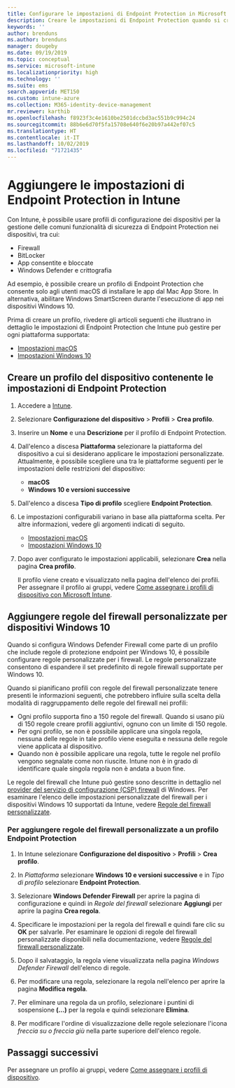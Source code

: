 ```yaml
---
title: Configurare le impostazioni di Endpoint Protection in Microsoft Intune - Azure | Microsoft Docs
description: Creare le impostazioni di Endpoint Protection quando si crea un profilo del dispositivo macOS o Windows 10 in Microsoft Intune.
keywords: ''
author: brenduns
ms.author: brenduns
manager: dougeby
ms.date: 09/19/2019
ms.topic: conceptual
ms.service: microsoft-intune
ms.localizationpriority: high
ms.technology: ''
ms.suite: ems
search.appverid: MET150
ms.custom: intune-azure
ms.collection: M365-identity-device-management
mr.reviewer: karthib
ms.openlocfilehash: f8923f3c4e1610be2501dccbd3ac551b9c994c24
ms.sourcegitcommit: 88b6e6d70f5fa15708e640f6e20b97a442ef07c5
ms.translationtype: HT
ms.contentlocale: it-IT
ms.lasthandoff: 10/02/2019
ms.locfileid: "71721435"
---
```

# <a name="add-endpoint-protection-settings-in-intune"></a>Aggiungere le impostazioni di Endpoint Protection in Intune  

Con Intune, è possibile usare profili di configurazione dei dispositivi per la gestione delle comuni funzionalità di sicurezza di Endpoint Protection nei dispositivi, tra cui:  
- Firewall   
- BitLocker  
- App consentite e bloccate  
- Windows Defender e crittografia  

Ad esempio, è possibile creare un profilo di Endpoint Protection che consente solo agli utenti macOS di installare le app dal Mac App Store. In alternativa, abilitare Windows SmartScreen durante l'esecuzione di app nei dispositivi Windows 10.  

Prima di creare un profilo, rivedere gli articoli seguenti che illustrano in dettaglio le impostazioni di Endpoint Protection che Intune può gestire per ogni piattaforma supportata:  
   - [Impostazioni macOS](endpoint-protection-macos.md)  
   - [Impostazioni Windows 10](endpoint-protection-windows-10.md)  

## <a name="create-a-device-profile-containing-endpoint-protection-settings"></a>Creare un profilo del dispositivo contenente le impostazioni di Endpoint Protection  

1. Accedere a [Intune](https://go.microsoft.com/fwlink/?linkid=2090973).  
3. Selezionare **Configurazione del dispositivo** > **Profili** > **Crea profilo**.  
4. Inserire un **Nome** e una **Descrizione** per il profilo di Endpoint Protection.  
5. Dall'elenco a discesa **Piattaforma** selezionare la piattaforma del dispositivo a cui si desiderano applicare le impostazioni personalizzate. Attualmente, è possibile scegliere una tra le piattaforme seguenti per le impostazioni delle restrizioni del dispositivo:  
   - **macOS**  
   - **Windows 10 e versioni successive**  
6. Dall'elenco a discesa **Tipo di profilo** scegliere **Endpoint Protection**.  
7. Le impostazioni configurabili variano in base alla piattaforma scelta. Per altre informazioni, vedere gli argomenti indicati di seguito.  
   - [Impostazioni macOS](endpoint-protection-macos.md)  
   - [Impostazioni Windows 10](endpoint-protection-windows-10.md)  

8. Dopo aver configurato le impostazioni applicabili, selezionare **Crea** nella pagina **Crea profilo**.  

   Il profilo viene creato e visualizzato nella pagina dell'elenco dei profili. Per assegnare il profilo ai gruppi, vedere [Come assegnare i profili di dispositivo con Microsoft Intune](../configuration/device-profile-assign.md).  

## <a name="add-custom-firewall-rules-for-windows-10-devices"></a>Aggiungere regole del firewall personalizzate per dispositivi Windows 10  

Quando si configura Windows Defender Firewall come parte di un profilo che include regole di protezione endpoint per Windows 10, è possibile configurare regole personalizzate per i firewall. Le regole personalizzate consentono di espandere il set predefinito di regole firewall supportate per Windows 10.  

Quando si pianificano profili con regole del firewall personalizzate tenere presenti le informazioni seguenti, che potrebbero influire sulla scelta della modalità di raggruppamento delle regole del firewall nei profili:  
- Ogni profilo supporta fino a 150 regole del firewall. Quando si usano più di 150 regole creare profili aggiuntivi, ognuno con un limite di 150 regole.  
- Per ogni profilo, se non è possibile applicare una singola regola, nessuna delle regole in tale profilo viene eseguita e nessuna delle regole viene applicata al dispositivo.  
- Quando non è possibile applicare una regola, tutte le regole nel profilo vengono segnalate come non riuscite. Intune non è in grado di identificare quale singola regola non è andata a buon fine.  

Le regole del firewall che Intune può gestire sono descritte in dettaglio nel [provider del servizio di configurazione (CSP) firewall]( https://docs.microsoft.com/windows/client-management/mdm/firewall-csp) di Windows. Per esaminare l'elenco delle impostazioni personalizzate del firewall per i dispositivi Windows 10 supportati da Intune, vedere [Regole del firewall personalizzate](endpoint-protection-windows-10.md#firewall-rules).  

### <a name="to-add-custom-firewall-rules-to-an-endpoint-protection-profile"></a>Per aggiungere regole del firewall personalizzate a un profilo Endpoint Protection  

1. In Intune selezionare **Configurazione del dispositivo** > **Profili** > **Crea profilo**.  

2. In *Piattaforma* selezionare **Windows 10 e versioni successive** e in *Tipo di profilo* selezionare **Endpoint Protection**.  

3. Selezionare **Windows Defender Firewall** per aprire la pagina di configurazione e quindi in *Regole del firewall* selezionare **Aggiungi** per aprire la pagina **Crea regola**.  

4. Specificare le impostazioni per la regola del firewall e quindi fare clic su **OK** per salvarle. Per esaminare le opzioni di regole del firewall personalizzate disponibili nella documentazione, vedere [Regole del firewall personalizzate](endpoint-protection-windows-10.md#firewall-rules).  

5. Dopo il salvataggio, la regola viene visualizzata nella pagina *Windows Defender Firewall* dell'elenco di regole.  

6. Per modificare una regola, selezionare la regola nell'elenco per aprire la pagina **Modifica regola**.  

7. Per eliminare una regola da un profilo, selezionare i puntini di sospensione **(…)** per la regola e quindi selezionare **Elimina**.  

8. Per modificare l'ordine di visualizzazione delle regole selezionare l'icona *freccia su o freccia giù* nella parte superiore dell'elenco regole.  


## <a name="next-steps"></a>Passaggi successivi  

Per assegnare un profilo ai gruppi, vedere [Come assegnare i profili di dispositivo](../configuration/device-profile-assign.md).  
